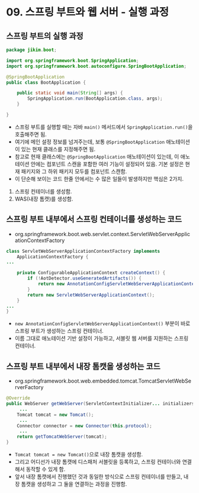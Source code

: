 # 09. 스프링 부트와 웹 서버 - 실행 과정
## 스프링 부트의 실행 과정
```java
package jikim.boot;

import org.springframework.boot.SpringApplication;
import org.springframework.boot.autoconfigure.SpringBootApplication;

@SpringBootApplication
public class BootApplication {

	public static void main(String[] args) {
		SpringApplication.run(BootApplication.class, args);
	}

}
```
- 스프링 부트를 실행할 때는 자바 `main()` 메서드에서 `SpringApplication.run()`을 호출해주면 됨.
- 여기에 메인 설정 정보를 넘겨주는데, 보통 `@SpringBootApplication` 애노테이션이 있는 현재 클래스를 지정해주면 됨.
- 참고로 현재 클래스에는 `@SpringBootApplication` 애노테이션이 있는데, 이 애노테이션 안에는 컴포넌트 스캔을 포함한 여러 기능이 
설정되어 있음. 기본 설정은 현재 패키지와 그 하위 패키지 모두를 컴포넌트 스캔함.
- 이 단순해 보이는 코드 한줄 안에서는 수 많은 일들이 발생하지만 핵심은 2가지.
1. 스프링 컨테이너를 생성함.
2. WAS(내장 톰캣)를 생성함.

## 스프링 부트 내부에서 스프링 컨테이너를 생성하는 코드
- org.springframework.boot.web.servlet.context.ServletWebServerApplicationContextFactory
```java
class ServletWebServerApplicationContextFactory implements
	ApplicationContextFactory {
...

	private ConfigurableApplicationContext createContext() {
		if (!AotDetector.useGeneratedArtifacts()) {
			return new AnnotationConfigServletWebServerApplicationContext();
		}
		return new ServletWebServerApplicationContext();
	}
...
}
```
- `new AnnotationConfigServletWebServerApplicationContext()` 부분이 바로 스프링 부트가 생성하는 스프링 컨테이너.
- 이름 그대로 애노테이션 기반 설정이 가능하고, 서블릿 웹 서버를 지원하는 스프링 컨테이너.

## 스프링 부트 내부에서 내장 톰캣을 생성하는 코드
- org.springframework.boot.web.embedded.tomcat.TomcatServletWebServerFactory
```java
@Override
public WebServer getWebServer(ServletContextInitializer... initializers) {
     ...
    Tomcat tomcat = new Tomcat();
     ...
    Connector connector = new Connector(this.protocol);
     ...
    return getTomcatWebServer(tomcat);
}
```
- `Tomcat tomcat = new Tomcat()`으로 내장 톰캣을 생성함.
- 그리고 어디선가 내장 톰캣에 디스패처 서블릿을 등록하고, 스프링 컨테이너와 연결해서 동작할 수 있게 함.
- 앞서 내장 톰캣에서 진행했던 것과 동일한 방식으로 스프링 컨테이너를 만들고, 내장 톰캣을 생성하고 그 둘을 연결하는 과정을 진행함.
